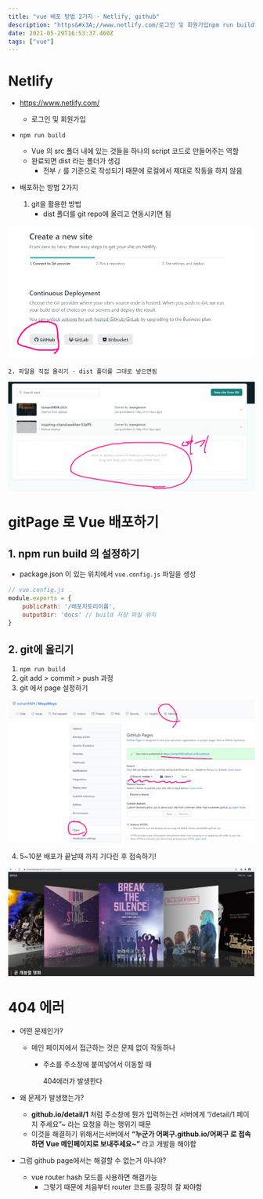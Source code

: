 ```yaml
---
title: "vue 배포 방법 2가지 - Netlify, github"
description: "https&#x3A;//www.netlify.com/로그인 및 회원가입npm run buildVue 의 src 폴더 내에 있는 것들을 하나의 script 코드로 만들어주는 역할완료되면 dist 라는 폴더가 생김전부 / 를 기준으로 작성되기 때문에 로컬에서 제대로 작동을"
date: 2021-05-29T16:53:37.460Z
tags: ["vue"]
---
```

# Netlify

- https://www.netlify.com/
   - 로그인 및 회원가입
   
- `npm run build`
    - Vue 의 src 폴더 내에 있는 것들을 하나의 script 코드로 만들어주는 역할
    - 완료되면 dist 라는 폴더가 생김
        - 전부 `/` 를 기준으로 작성되기 때문에 로컬에서 제대로 작동을 하지 않음
    
- 배포하는 방법 2가지
    1. git을 활용한 방법
       - dist 폴더를 git repo에 올리고 연동시키면 됨
    
![](../images/c82e2edd-b670-4662-bc82-7ad1a8820f3f-image.png)
    
    2. 파일을 직접 올리기 - dist 폴더를 그대로 넣으면됨
![](../images/4e931399-eba9-471f-b1e6-cb4a3b5bd0d5-image.png)

# gitPage 로 Vue 배포하기

## 1. npm run build 의 설정하기

- package.json 이 있는 위치에서 `vue.config.js` 파일을 생성

```js
// vue.config.js
module.exports = {
    publicPath: '/레포지토리이름',
    outputDir: 'docs' // build 저장 파일 위치
}
```



## 2. git에 올리기

1. `npm run build`
2. git add  > commit > push 과정 
3. git 에서 page 설정하기

![](../images/23307837-0c87-402a-b13a-47225a09f1aa-image-20210528082420623.png)

4. 5~10분 배포가 끝날때 까지 기다린 후 접속하기!

![](../images/75898452-c123-41f0-97c8-f76de73e7c3a-image-20210528082548017.png)





# 404 에러

- 어떤 문제인가?

  - 메인 페이지에서 접근하는 것은 문제 없이 작동하나 

    - 주소를 주소창에 붙여넣어서 이동할 때

      404에러가 발생한다

- 왜 문제가 발생했는가?

  - **github.io/detail/1** 처럼 주소창에 뭔가 입력하는건 서버에게 “/detail/1 페이지 주세요”~ 라는 요청을 하는 행위기 때문
  - 이것을 해결하기 위해서는서버에서 **“누군가 어쩌구.github.io/어쩌구 로 접속하면 Vue 메인페이지로 보내주세요~”** 라고 개발을 해야함

- 그럼 github page에서는 해결할 수 없는거 아니야?

  - vue router hash 모드를 사용하면 해결가능
    - 그렇기 때문에 처음부터 router 코드를 굉장히 잘 짜야함

